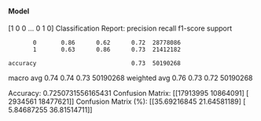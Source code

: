 #### Model
[1 0 0 ... 0 1 0]
Classification Report:
              precision    recall  f1-score   support

           0       0.86      0.62      0.72  28778086
           1       0.63      0.86      0.73  21412182

    accuracy                           0.73  50190268
   macro avg       0.74      0.74      0.73  50190268
weighted avg       0.76      0.73      0.72  50190268

Accuracy: 0.7250731556165431
Confusion Matrix:
[[17913995 10864091]
 [ 2934561 18477621]]
Confusion Matrix (%):
[[35.69216845 21.64581189]
 [ 5.84687255 36.81514711]]
